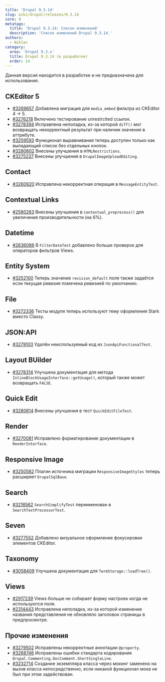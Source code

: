 ```yaml
---
title: 'Drupal 9.3.14'
slug: wiki/drupal/releases/9.3.14
core: 9
metatags:
  title: 'Drupal 9.3.14: Список изменений'
  description: 'Список изменений Drupal 9.3.14.'
authors:
  - Niklan
category:
  area: 'Drupal 9.3.x'
  title: Drupal 9.3.14 (в разработке)
  order: 14
---
```


<Aside type="warning">

Данная версия находится в разработке и не предназначена для использования.

</Aside>

## CKEditor 5

- [#3269657](https://www.drupal.org/node/3269657) Добавлена миграция для `media_embed` фильтра из CKEditor 4 → 5.
- [#3276218](https://www.drupal.org/node/3276218) Включено тестирование unrestrcited ссылок.
- [#3278394](https://www.drupal.org/node/3278394) Исправлена неполадка, из-за которой `diff()` мог возвращать некорректный результат при наличии значения в аттрибуте.
- [#3259593](https://www.drupal.org/node/3259593) Функционал выравнивания теперь доступен только как выпадающий список без отдельных кнопок.
- [#3280602](https://www.drupal.org/node/3280602) Внесены улучшения в `HTMLRestrictions`.
- [#3275237](https://www.drupal.org/node/3275237) Внесены улучшения в `DrupalImageUploadEditing`.

## Contact

- [#3260920](https://www.drupal.org/node/3260920) Исправлена некорректная операция в `MessageEntityTest`.

## Contextual Links

- [#2580263](https://www.drupal.org/node/2580263) Внесены улучшения в `contextual_preprecess()` для увеличения производительности (на 6%).

## Datetime

- [#2636086](https://www.drupal.org/node/2636086) В `FilterDateTest` добавлено больше проверок для операторов фильтров Views.

## Entity System

- [#3252100](https://www.drupal.org/node/3252100) Теперь значение `revision_default` поля также задаётся если текущая ревизия помечена ревизией по умолчанию.

## File

- [#3272336](https://www.drupal.org/node/3272336) Тесты модуля теперь используют тему оформления Stark вместо Classy.

## JSON:API

- [#3279103](https://www.drupal.org/node/3279103) Удалён неиспользуемый код из `JsonApiFunctionalTest`.

## Layout BUilder

- [#3278314](https://www.drupal.org/node/3278314) Улучшена документация для метода `InlineBlockUsageInterface::getUsage()`, который также может возвращать `FALSE`.

## Quick Edit

- [#3280614](https://www.drupal.org/node/3280614) Внесены улучшения в тест `QuickEditFileTest`.

## Render

- [#3270081](https://www.drupal.org/node/3270081) Исправлено форматирование документации в `RenderInterface`.

## Responsive Image

- [#3250582](https://www.drupal.org/node/3250582) Плагин источника миграции `ResponsiveImageStyles` теперь расширяет `DrupalSqlBase`.

## Search

- [#3218562](https://www.drupal.org/node/3218562) `SearchSimplifyTest` переименован в `SearchTextProcessorTest`.

## Seven

- [#3277552](https://www.drupal.org/node/3277552) Добавлено визуальное оформление фокусировки элементов CKEditor.

## Taxonomy

- [#3058409](https://www.drupal.org/node/3058409) Улучшена документация для `TermStorage::loadTree()`.

## Views

- [#2917239](https://www.drupal.org/node/2917239) Views больше не собирает форму настроек когда не используются поля.
- [#2314443](https://www.drupal.org/node/2314443) Исправлена неполадка, из-за которой изменение названия представления не обновляло заголовок страницы в предпросмотре.

## Прочие изменения

- [#3279502](https://www.drupal.org/node/3279502) Исправлены некорректные аннотации `@property`.
- [#3268746](https://www.drupal.org/node/3268746) Исправлены ошибки стандарта кодирования `Drupal.Commenting.DocComment.ShortSingleLine`.
- [#3232714](https://www.drupal.org/node/3232714) Создание экземпляра класса через мокинг заменено на вызов класса непосредственно, если никакой функционал мока не был при этом задействован.